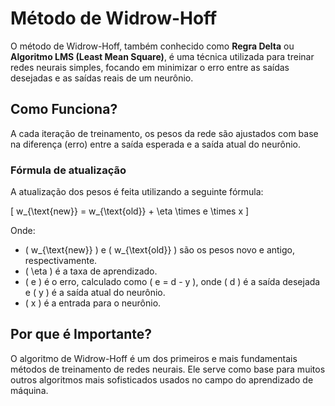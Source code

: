 # Método de Widrow-Hoff

O método de Widrow-Hoff, também conhecido como **Regra Delta** ou **Algoritmo LMS (Least Mean Square)**, é uma técnica utilizada para treinar redes neurais simples, focando em minimizar o erro entre as saídas desejadas e as saídas reais de um neurônio.

## Como Funciona?

A cada iteração de treinamento, os pesos da rede são ajustados com base na diferença (erro) entre a saída esperada e a saída atual do neurônio.

### Fórmula de atualização

A atualização dos pesos é feita utilizando a seguinte fórmula:

\[ w_{\text{new}} = w_{\text{old}} + \eta \times e \times x \]

Onde:
- \( w_{\text{new}} \) e \( w_{\text{old}} \) são os pesos novo e antigo, respectivamente.
- \( \eta \) é a taxa de aprendizado.
- \( e \) é o erro, calculado como \( e = d - y \), onde \( d \) é a saída desejada e \( y \) é a saída atual do neurônio.
- \( x \) é a entrada para o neurônio.

## Por que é Importante?

O algoritmo de Widrow-Hoff é um dos primeiros e mais fundamentais métodos de treinamento de redes neurais. Ele serve como base para muitos outros algoritmos mais sofisticados usados no campo do aprendizado de máquina.
